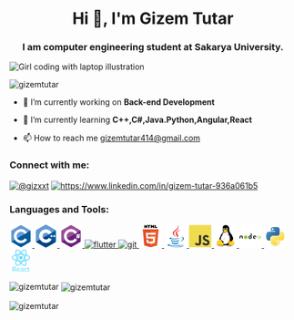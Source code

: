 <h1 align="center">Hi 👋, I'm Gizem Tutar</h1>
<h3 align="center">I am computer engineering student at Sakarya University.</h3>
<div class="detail__preview detail__preview--vector">
		<div class="detail__gallery detail__gallery--vector alignc">
			<div class="row">
				<img class="thumb" data-pin-no-hover="true" fetchpriority="high" src="https://img.freepik.com/premium-vector/girl-coding-with-laptop-illustration_418302-2384.jpg" srcset="https://img.freepik.com/premium-vector/girl-coding-with-laptop-illustration_418302-2384.jpg?w=360 360w, https://img.freepik.com/premium-vector/girl-coding-with-laptop-illustration_418302-2384.jpg?w=740 740w, https://img.freepik.com/premium-vector/girl-coding-with-laptop-illustration_418302-2384.jpg?w=826 826w, https://img.freepik.com/premium-vector/girl-coding-with-laptop-illustration_418302-2384.jpg?w=900 900w, https://img.freepik.com/premium-vector/girl-coding-with-laptop-illustration_418302-2384.jpg?w=996 996w, https://img.freepik.com/premium-vector/girl-coding-with-laptop-illustration_418302-2384.jpg?w=1060 1060w, https://img.freepik.com/premium-vector/girl-coding-with-laptop-illustration_418302-2384.jpg?w=1380 1380w, https://img.freepik.com/premium-vector/girl-coding-with-laptop-illustration_418302-2384.jpg?w=1480 1480w, https://img.freepik.com/premium-vector/girl-coding-with-laptop-illustration_418302-2384.jpg?w=1800 1800w, https://img.freepik.com/premium-vector/girl-coding-with-laptop-illustration_418302-2384.jpg?w=2000 2000w" sizes="(max-width: 479px) 100vw, (min-aspect-ratio: 626/626) calc((100vh - 184px) * 1.000), (max-width: 1095px) calc(100vw - 40px), calc(100vw - 400px)" style="max-width: calc((100vh - 184px) * 1.000)" width="300" height="300" alt="Girl coding with laptop illustration" onerror="this.onerror=null;ga('send', 'event', 'broken_image', 'detail', '418302_27976285');">

		
<p align="left"> <img src="https://komarev.com/ghpvc/?username=gizemtutar&label=Profile%20views&color=0e75b6&style=flat" alt="gizemtutar" /> </p>


- 🔭 I’m currently working on **Back-end Development**

- 🌱 I’m currently learning **C++,C#,Java.Python,Angular,React**

- 📫 How to reach me gizemtutar414@gmail.com

<h3 align="left">Connect with me:</h3>
<p align="left">
<a href="https://twitter.com/@gizxxt" target="blank"><img align="center" src="https://raw.githubusercontent.com/rahuldkjain/github-profile-readme-generator/master/src/images/icons/Social/twitter.svg" alt="@gizxxt" height="30" width="40" /></a>
<a href="https://linkedin.com/in/https://www.linkedin.com/in/gizem-tutar-936a061b5" target="blank"><img align="center" src="https://raw.githubusercontent.com/rahuldkjain/github-profile-readme-generator/master/src/images/icons/Social/linked-in-alt.svg" alt="https://www.linkedin.com/in/gizem-tutar-936a061b5" height="30" width="40" /></a>
</p>

<h3 align="left">Languages and Tools:</h3>
<p align="left"> <a href="https://www.cprogramming.com/" target="_blank" rel="noreferrer"> <img src="https://raw.githubusercontent.com/devicons/devicon/master/icons/c/c-original.svg" alt="c" width="40" height="40"/> </a> <a href="https://www.w3schools.com/cpp/" target="_blank" rel="noreferrer"> <img src="https://raw.githubusercontent.com/devicons/devicon/master/icons/cplusplus/cplusplus-original.svg" alt="cplusplus" width="40" height="40"/> </a> <a href="https://www.w3schools.com/cs/" target="_blank" rel="noreferrer"> <img src="https://raw.githubusercontent.com/devicons/devicon/master/icons/csharp/csharp-original.svg" alt="csharp" width="40" height="40"/> </a> <a href="https://flutter.dev" target="_blank" rel="noreferrer"> <img src="https://www.vectorlogo.zone/logos/flutterio/flutterio-icon.svg" alt="flutter" width="40" height="40"/> </a> <a href="https://git-scm.com/" target="_blank" rel="noreferrer"> <img src="https://www.vectorlogo.zone/logos/git-scm/git-scm-icon.svg" alt="git" width="40" height="40"/> </a> <a href="https://www.w3.org/html/" target="_blank" rel="noreferrer"> <img src="https://raw.githubusercontent.com/devicons/devicon/master/icons/html5/html5-original-wordmark.svg" alt="html5" width="40" height="40"/> </a> <a href="https://www.java.com" target="_blank" rel="noreferrer"> <img src="https://raw.githubusercontent.com/devicons/devicon/master/icons/java/java-original.svg" alt="java" width="40" height="40"/> </a> <a href="https://developer.mozilla.org/en-US/docs/Web/JavaScript" target="_blank" rel="noreferrer"> <img src="https://raw.githubusercontent.com/devicons/devicon/master/icons/javascript/javascript-original.svg" alt="javascript" width="40" height="40"/> </a> <a href="https://www.linux.org/" target="_blank" rel="noreferrer"> <img src="https://raw.githubusercontent.com/devicons/devicon/master/icons/linux/linux-original.svg" alt="linux" width="40" height="40"/> </a> <a href="https://nodejs.org" target="_blank" rel="noreferrer"> <img src="https://raw.githubusercontent.com/devicons/devicon/master/icons/nodejs/nodejs-original-wordmark.svg" alt="nodejs" width="40" height="40"/> </a> <a href="https://www.python.org" target="_blank" rel="noreferrer"> <img src="https://raw.githubusercontent.com/devicons/devicon/master/icons/python/python-original.svg" alt="python" width="40" height="40"/> </a> <a href="https://reactjs.org/" target="_blank" rel="noreferrer"> <img src="https://raw.githubusercontent.com/devicons/devicon/master/icons/react/react-original-wordmark.svg" alt="react" width="40" height="40"/> </a> </p>

<p><img align="left" src="https://github-readme-stats.vercel.app/api/top-langs?username=gizemtutar&show_icons=true&locale=en&layout=compact" alt="gizemtutar" /></p>

<p>&nbsp;<img align="center" src="https://github-readme-stats.vercel.app/api?username=gizemtutar&show_icons=true&locale=en" alt="gizemtutar" /></p>

<p><img align="center" src="https://github-readme-streak-stats.herokuapp.com/?user=gizemtutar&" alt="gizemtutar" /></p>

